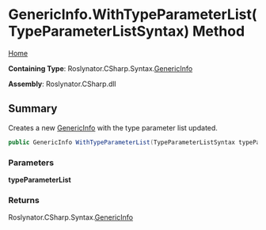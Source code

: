 <a name="_top"></a>

# GenericInfo\.WithTypeParameterList\(TypeParameterListSyntax\) Method

[Home](../../../../../README.md#_top)

**Containing Type**: Roslynator\.CSharp\.Syntax\.[GenericInfo](../README.md#_top)

**Assembly**: Roslynator\.CSharp\.dll

## Summary

Creates a new [GenericInfo](../README.md#_top) with the type parameter list updated\.

```csharp
public GenericInfo WithTypeParameterList(TypeParameterListSyntax typeParameterList)
```

### Parameters

**typeParameterList**

### Returns

Roslynator\.CSharp\.Syntax\.[GenericInfo](../README.md#_top)

